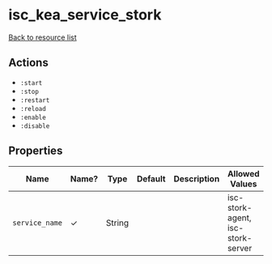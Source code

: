 # isc_kea_service_stork

[Back to resource list](README.md#resources)

## Actions

- `:start`
- `:stop`
- `:restart`
- `:reload`
- `:enable`
- `:disable`

## Properties

| Name           | Name? | Type   | Default | Description | Allowed Values                    |
| -------------- | ----- | ------ | ------- | ----------- | --------------------------------- |
| `service_name` | ✓     | String |         |             | isc-stork-agent, isc-stork-server |
